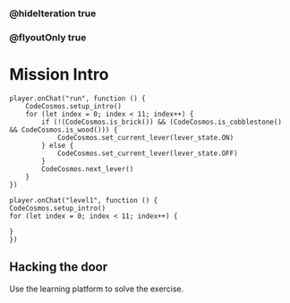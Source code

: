 ### @hideIteration true
### @flyoutOnly true
# Mission Intro
```blocks
player.onChat("run", function () {
    CodeCosmos.setup_intro()
    for (let index = 0; index < 11; index++) {
        if (!(CodeCosmos.is_brick()) && (CodeCosmos.is_cobblestone() && CodeCosmos.is_wood())) {
            CodeCosmos.set_current_lever(lever_state.ON)
        } else {
            CodeCosmos.set_current_lever(lever_state.OFF)
        }
        CodeCosmos.next_lever()
    }
})

```

```template
player.onChat("level1", function () {
CodeCosmos.setup_intro()
for (let index = 0; index < 11; index++) {
      
}
})
```

## Hacking the door

Use the learning platform to solve the exercise.
